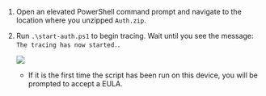 1. Open an elevated PowerShell command prompt and navigate to the location where you unzipped `Auth.zip`.
2. Run `.\start-auth.ps1` to begin tracing. Wait until you see the message: `The tracing has now started.`.

    ![](https://joji.blob.core.windows.net/recipe/auth-scripts-1.png)

    - If it is the first time the script has been run on this device, you will be prompted to accept a EULA.
